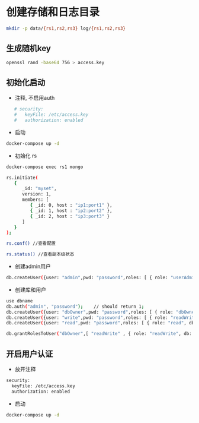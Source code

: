 # 创建存储和日志目录

```sh
mkdir -p data/{rs1,rs2,rs3} log/{rs1,rs2,rs3}
```

## 生成随机key

```sh
openssl rand -base64 756 > access.key
```

## 初始化启动

- 注释, 不启用auth

```sh
   # security:
   #   keyFile: /etc/access.key
   #   authorization: enabled
```

- 启动

```sh
docker-compose up -d
```

- 初始化 rs

```sh
docker-compose exec rs1 mongo

rs.initiate(
   {
      _id: "myset",
      version: 1,
      members: [
         { _id: 0, host : "ip1:port1" },
         { _id: 1, host : "ip2:port2" },
         { _id: 2, host : "ip3:port3" }
      ]
   }
);

rs.conf() //查看配置

rs.status() //查看副本级状态

```

- 创建admin用户

```sh
db.createUser({user: "admin",pwd: "password",roles: [ { role: "userAdminAnyDatabase", db: "admin" } ]});
```

- 创建库和用户

```sh
use dbname
db.auth("admin", "password");    // should return 1;
db.createUser({user: "dbOwner",pwd: "password",roles: [ { role: "dbOwner", db: "bt-node" } ]});
db.createUser({user: "write",pwd: "password",roles: [ { role: "readWrite", db: "bt-node" } ]});
db.createUser({user: "read",pwd: "password",roles: [ { role: "read", db: "bt-node" } ]});

db.grantRolesToUser("dbOwner",[ "readWrite" , { role: "readWrite", db: "bt-node" } ]);
```

## 开启用户认证

- 放开注释

```sh
security:
  keyFile: /etc/access.key
  authorization: enabled
```

- 启动

```sh
docker-compose up -d
```
